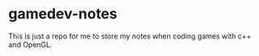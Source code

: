 # gamedev-notes

This is just a repo for me to store my notes when coding games with c++ and OpenGL.

